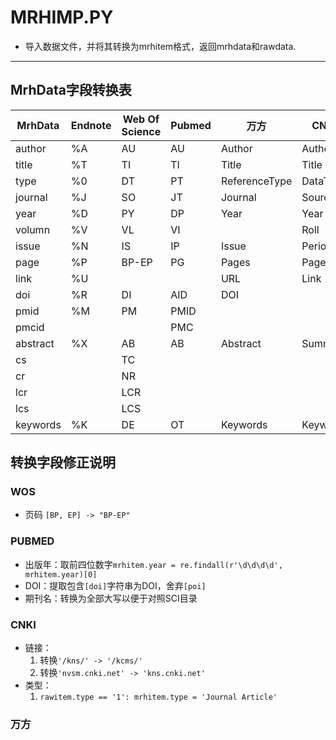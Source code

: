 # **MRHIMP.PY**

* 导入数据文件，并将其转换为mrhitem格式，返回mrhdata和rawdata.

---

## **MrhData字段转换表**

|MrhData|Endnote|Web Of Science|Pubmed|万方|CNKI|
|-|-|-|-|-|-|
|author|%A|AU|AU|Author|Author|
|title|%T|TI|TI|Title|Title|
|type|%0|DT|PT|ReferenceType|DataType|
|journal|%J|SO|JT|Journal|Source|
|year|%D|PY|DP|Year|Year|
|volumn|%V|VL|VI||Roll|
|issue|%N|IS|IP|Issue|Period|
|page|%P|BP-EP|PG|Pages|Page|
|link|%U|||URL|Link|
|doi|%R|DI|AID|DOI||
|pmid|%M|PM|PMID|||
|pmcid|||PMC|||
|abstract|%X|AB|AB|Abstract|Summary|
|cs||TC||||
|cr||NR||||
|lcr||LCR||||
|lcs||LCS||||
|keywords|%K|DE|OT|Keywords|Keyword|

## **转换字段修正说明**

### **WOS**

* 页码 `[BP, EP] -> "BP-EP"`

### **PUBMED**

* 出版年：取前四位数字`mrhitem.year = re.findall(r'\d\d\d\d', mrhitem.year)[0]`
* DOI：提取包含`[doi]`字符串为DOI，舍弃`[poi]`
* 期刊名：转换为全部大写以便于对照SCI目录

### **CNKI**

* 链接：
    1. 转换`'/kns/' -> '/kcms/'`
    2. 转换`'nvsm.cnki.net' -> 'kns.cnki.net'`
* 类型：
    1. `rawitem.type == '1': mrhitem.type = 'Journal Article'`

### **万方**
